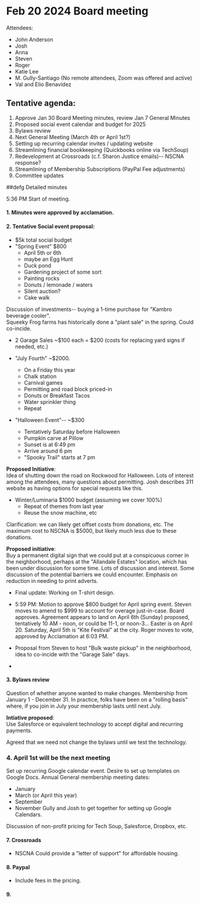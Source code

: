 # Feb 20 2024 Board meeting

Attendees:
- John Anderson
- Josh
- Anna
- Steven
- Roger
- Katie Lee
- M. Gully-Santiago
(No remote attendees, Zoom was offered and active)
- Val and Elio Benavidez 


## Tentative agenda:

1. Approve Jan 30 Board Meeting minutes, review Jan 7 General Minutes 
2. Proposed social event calendar and budget for 2025
3. Bylaws review
4. Next General Meeting (March 4th or April 1st?)
5. Setting up recurring calendar invites / updating website
6. Streamlining financial bookkeeping (Quickbooks online via TechSoup)
7. Redevelopment at Crossroads (c.f. Sharon Justice emails)-- NSCNA response?
8. Streamlining of Membership Subscriptions (PayPal Fee adjustments)
9. Committee updates

##defg   Detailed minutes

5:36 PM Start of meeting.  

#### 1. Minutes were approved by acclamation.

#### 2. Tentative Social event proposal:
- $5k total social budget
- "Spring Event" $800
    - April 5th or 6th
    - maybe an Egg Hunt
    - Duck pond
    - Gardening project of some sort
    - Painting rocks
    - Donuts / lemonade / waters
    - Silent auction?
    - Cake walk

Discussion of investments-- buying a 1-time purchase for "Kambro beverage cooler".  
Squeeky Frog farms has historically done a "plant sale" in the spring.  Could co-incide.

- 2 Garage Sales ~$100 each = $200 
(costs for replacing yard signs if needed, etc.)
- "July Fourth" ~$2000.
    - On a Friday this year
    - Chalk station
    - Carnival games
    - Permitting and road block priced-in
    - Donuts or Breakfast Tacos
    - Water sprinkler thing
    - Repeat 

- "Halloween Event"-- ~$300
    - Tentatively Saturday before Halloween
    - Pumpkin carve at Pillow
    - Sunset is at 6:49 pm 
    - Arrive around 6 pm
    - "Spooky Trail" starts at 7 pm

**Proposed Initiative**:  
Idea of shutting down the road on Rockwood for Halloween.  Lots of interest among the attendees, many questions about permitting.  Josh describes 311 website as having options for special requests like this.

- Winter/Luminaria $1000 budget (assuming we cover 100%)
    - Repeat of themes from last year
    - Reuse the snow machine, etc

Clarification: we can likely get offset costs from donations, etc.  The maximum cost to NSCNA is $5000, but likely much less due to these donations.  

**Proposed initiative**:  
Buy a permanent digital sign that we could put at a conspicuous corner in the neighborhood, perhaps at the "Allandale Estates" location, which has been under discussion for some time.  Lots of discussion and interest.  Some discussion of the potential barriers we could encounter.  Emphasis on reduction in needing to print adverts.  

- Final update: Working on T-shirt design.  

- 5:59 PM: Motion to approve $800 budget for April spring event.  Steven moves to amend to $999 to account for overage just-in-case.  Board approves.  Agreement appears to land on April 6th (Sunday) proposed, tentatively 10 AM - noon, or could be 11-1, or noon-3...  Easter is on April 20.  Saturday, April 5th is "Kite Festival" at the city.  Roger moves to vote, approved by Acclamation at 6:03 PM. 

- Proposal from Steven to host "Bulk waste pickup" in the neighborhood, idea to co-incide with the "Garage Sale" days. 
- 

#### 3. Bylaws review
Question of whether anyone wanted to make changes.  Membership from January 1 - December 31.  In practice, folks have been on a "rolling basis" where, if you join in July your membership lasts until next July.  

**Intiative proposed**:   
Use Salesforce or equivalent technology to accept digital and recurring payments.  

Agreed that we need not change the bylaws until we test the technology.

### 4. April 1st will be the next meeting
Set up recurring Google calendar event.  Desire to set up templates on Google Docs. 
Annual General membership meeting dates:
- January
- March (or April this year)
- September
- November
Gully and Josh to get together for setting up Google Calendars.  

Discussion of non-profit pricing for Tech Soup, Salesforce, Dropbox, etc.  



#### 7. Crossroads
- NSCNA Could provide a "letter of support" for affordable housing.

#### 8. Paypal
- Include fees in the pricing.  

#### 9. 